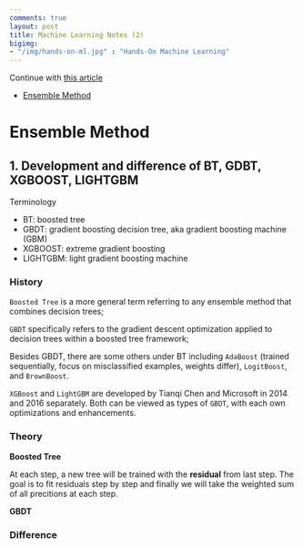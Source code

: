 ```yaml
---
comments: true
layout: post
title: Machine Learning Notes (2)
bigimg:
- "/img/hands-on-ml.jpg" : "Hands-On Machine Learning"
---
```


Continue with [this article](https://linyiguo96.github.io//2024-03-10-machine-learning-note1/)

- [Ensemble Method](#ensemble-method)

# Ensemble Method

## 1. Development and difference of BT, GDBT, XGBOOST, LIGHTGBM

Terminology
- BT: boosted tree
- GBDT: gradient boosting decision tree, aka gradient boosting machine (GBM) 
- XGBOOST: extreme gradient boosting 
- LIGHTGBM: light gradient boosting machine

### History

`Boosted Tree` is a more general term referring to any ensemble method that combines decision trees;  

`GBDT` specifically refers to the gradient descent optimization applied to decision trees within a boosted tree framework;  

Besides GBDT, there are some others under BT including `AdaBoost` (trained sequentially, focus on misclassified examples, weights differ), `LogitBoost`, and `BrownBoost`.  

`XGBoost` and `LightGBM` are developed by Tianqi Chen and Microsoft in 2014 and 2016 separately. Both can be viewed as types of `GBDT`, with each own optimizations and enhancements.


### Theory

**Boosted Tree**

At each step, a new tree will be trained with the **residual** from last step. The goal is to fit residuals step by step and finally we will take the weighted sum of all precitions at each step. 

**GBDT**




### Difference
